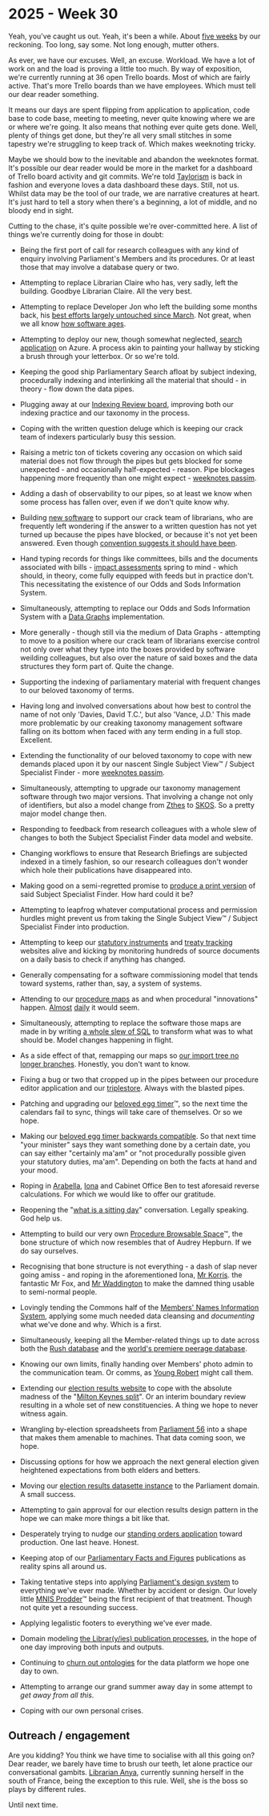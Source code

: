 # 2025 - Week 30

Yeah, you've caught us out. Yeah, it's been a while. About [five weeks](https://ukparliament.github.io/ontologies/meta/weeknotes/2025/25/) by our reckoning. Too long, say some. Not long enough, mutter others.

As ever, we have our excuses. Well, an excuse. Workload. We have a lot of work on and the load is proving a little too much. By way of exposition, we're currently running at 36 open Trello boards. Most of which are fairly active. That's more Trello boards than we have employees. Which must tell our dear reader something.

It means our days are spent flipping from application to application, code base to code base, meeting to meeting, never quite knowing where we are or where we're going. It also means that nothing ever quite gets done. Well, plenty of things get done, but they're all very small stitches in some tapestry we're struggling to keep track of. Which makes weeknoting tricky.

Maybe we should bow to the inevitable and abandon the weeknotes format. It's possible our dear reader would be more in the market for a dashboard of Trello board activity and git commits. We're told [Taylorism](https://en.wikipedia.org/wiki/Scientific_management) is back in fashion and everyone loves a data dashboard these days. Still, not us. Whilst data may be the tool of our trade, we are narrative creatures at heart. It's just hard to tell a story when there's a beginning, a lot of middle, and no bloody end in sight.

Cutting to the chase, it's quite possible we're over-committed here. A list of things we're currently doing for those in doubt:

* Being the first port of call for research colleagues with any kind of enquiry involving Parliament's Members and its procedures. Or at least those that may involve a database query or two.

* Attempting to replace Librarian Claire who has, very sadly, left the building. Goodbye Librarian Claire. All the very best.

* Attempting to replace Developer Jon who left the building some months back, his [best efforts largely untouched since March](https://github.com/ukparliament/search-prototype). Not great, when we all know [how software ages](https://redmonk.com/jgovernor/2007/04/05/why-applications-are-like-fish-and-data-is-like-wine/).

* Attempting to deploy our new, though somewhat neglected, [search application](https://parliamentary-search-265cced0397e.herokuapp.com/) on Azure. A process akin to painting your hallway by sticking a brush through your letterbox. Or so we're told.

* Keeping the good ship Parliamentary Search afloat by subject indexing, procedurally indexing and interlinking all the material that should - in theory - flow down the data pipes.

* Plugging away at our [Indexing Review board](https://trello.com/b/OYlqcQiB/indexing-review), improving both our indexing practice and our taxonomy in the process.

* Coping with the written question deluge which is keeping our crack team of indexers particularly busy this session.

* Raising a metric ton of tickets covering any occasion on which said material does not flow through the pipes but gets blocked for some unexpected - and occasionally half-expected - reason. Pipe blockages happening more frequently than one might expect - [weeknotes passim](https://ukparliament.github.io/ontologies/meta/weeknotes/2025/25/#applying-a-sink-plunger-to-our-research-briefing-publication-pipes).

* Adding a dash of observability to our pipes, so at least we know when some process has fallen over, even if we don't quite know why.

* Building [new software](https://question-checker-27df5d070358.herokuapp.com/) to support our crack team of librarians, who are frequently left wondering if the answer to a written question has not yet turned up because the pipes have blocked, or because it's not yet been answered. Even though [convention suggests it should have been](https://www.parliament.uk/about/how/business/written-answers/).

* Hand typing records for things like committees, bills and the documents associated with bills - [impact assessments](https://api.parliament.uk/bill-papers/publication-types/36) spring to mind - which should, in theory, come fully equipped with feeds but in practice don't. This necessitating the existence of our Odds and Sods Information System.

* Simultaneously, attempting to replace our Odds and Sods Information System with a [Data Graphs](https://datagraphs.com/) implementation.

* More generally - though still via the medium of Data Graphs - attempting to move to a position where our crack team of librarians exercise control not only over what they type into the boxes provided by software weilding colleagues, but also over the nature of said boxes and the data structures they form part of. Quite the change.

* Supporting the indexing of parliamentary material with frequent changes to our beloved taxonomy of terms.

* Having long and involved conversations about how best to control the name of not only 'Davies, David T.C.', but also 'Vance, J.D.' This made more problematic by our creaking taxonomy management software falling on its bottom when faced with any term ending in a full stop. Excellent.

* Extending the functionality of our beloved taxonomy to cope with new demands placed upon it by our nascent Single Subject View&trade; / Subject Specialist Finder - more [weeknotes passim](https://ukparliament.github.io/ontologies/meta/weeknotes/2025/25/#toward-a-single-subject-view-of-the-library).

* Simultaneously, attempting to upgrade our taxonomy management software through two major versions. That involving a change not only of identifiers, but also a model change from [Zthes](https://zthes.z3950.org/) to [SKOS](https://en.wikipedia.org/wiki/Simple_Knowledge_Organization_System). So a pretty major model change then.

* Responding to feedback from research colleagues with a whole slew of changes to both the Subject Specialist Finder data model and website.

* Changing workflows to ensure that Research Briefings are subjected indexed in a timely fashion, so our research colleagues don't wonder which hole their publications have disappeared into.

* Making good on a semi-regretted promise to [produce a print version](https://trello.com/c/yCybS5Wc/86-csv-output-for-testing-with-research-short-list) of said Subject Specialist Finder. How hard could it be?

* Attempting to leapfrog whatever computational process and permission hurdles might prevent us from taking the Single Subject View&trade; / Subject Specialist Finder into production.

* Attempting to keep our [statutory instruments](https://statutoryinstruments.parliament.uk/) and [treaty tracking](https://treaties.parliament.uk/) websites alive and kicking by monitoring hundreds of source documents on a daily basis to check if anything has changed.

* Generally compensating for a software commissioning model that tends toward systems, rather than, say, a system of systems.

* Attending to our [procedure maps](https://ukparliament.github.io/ontologies/procedure/maps/) as and when procedural "innovations" happen. [Almost](https://trello.com/c/1KGQPvpM/489-draft-affirmative-lords-question-not-decided) [daily](https://trello.com/c/CQnOLdQZ/488-treaties-business-by-the-international-relations-and-defence-committee) it would seem.

* Simultaneously, attempting to replace the software those maps are made in by writing [a whole slew of SQL](https://ukparliament.github.io/ontologies/procedure/meta/editor/data-graphs/instance-data/data-loading) to transform what was to what should be. Model changes happening in flight.

* As a side effect of that, remapping our maps so [our import tree no longer branches](https://trello.com/c/WUUXKC90/486-component-route-detangling). Honestly, you don't want to know.

* Fixing a bug or two that cropped up in the pipes between our procedure editor application and our [triplestore](https://en.wikipedia.org/wiki/Triplestore). Always with the blasted pipes.

* Patching and upgrading our [beloved egg timer](https://api.parliament.uk/egg-timer)&trade;, so the next time the calendars fail to sync, things will take care of themselves. Or so we hope.

* Making our [beloved egg timer backwards compatible](https://ukparliament.github.io/ontologies/meta/weeknotes/2025/25/#the-work-it-just-never-stops). So that next time "your minister" says they want something done by a certain date, you can say either "certainly ma'am" or "not procedurally possible given your statutory duties, ma'am". Depending on both the facts at hand and your mood.

* Roping in [Arabella](https://bsky.app/profile/arabellalaw.bsky.social), [Iona](https://bsky.app/profile/singlecrow.bsky.social) and Cabinet Office Ben to test aforesaid reverse calculations. For which we would like to offer our gratitude.

* Reopening the "[what is a sitting day](https://api.parliament.uk/egg-timer/meta/comments/date)" conversation. Legally speaking. God help us.

* Attempting to build our very own [Procedure Browsable Space](https://api.parliament.uk/procedure-browser)&trade;, the bone structure of which now resembles that of Audrey Hepburn. If we do say ourselves.

* Recognising that bone structure is not everything - a dash of slap never going amiss - and roping in the aforementioned Iona, [Mr Korris](https://bsky.app/profile/mattkorris.bsky.social). the fantastic Mr Fox, and [Mr Waddington](https://bsky.app/profile/mattwadd.bsky.social) to make the damned thing usable to semi-normal people. 

* Lovingly tending the Commons half of the [Members' Names Information System](https://data.parliament.uk/membersdataplatform/#), applying some much needed data cleansing and *documenting* what we've done and why. Which is a first.

* Simultaneously, keeping all the Member-related things up to date across both the [Rush database](https://membersafter1832.historyofparliamentonline.org/) and the [world's premiere peerage database](https://peerages.historyofparliamentonline.org/).

* Knowing our own limits, finally handing over Members' photo admin to the communication team. Or comms, as [Young Robert](https://bsky.app/profile/robert-brook.com) might call them.

* Extending our [election results website](https://electionresults.parliament.uk/) to cope with the absolute madness of the "[Milton Keynes split](https://electionresults.parliament.uk/legislation-items/uksi-1990-1307)". Or an interim boundary review resulting in a whole set of new constituencies. A thing we hope to never witness again.

* Wrangling by-election spreadsheets from [Parliament 56](https://electionresults.parliament.uk/parliament-periods/56) into a shape that makes them amenable to machines. That data coming soon, we hope.

* Discussing options for how we approach the next general election given heightened expectations from both elders and betters.

* Moving our [election results datasette instance](https://datasette.electionresults.parliament.uk/) to the Parliament domain. A small success.

* Attempting to gain approval for our election results design pattern in the hope we can make more things a bit like that.

* Desperately trying to nudge our [standing orders application](https://api.parliament.uk/standing-orders) toward production. One last heave. Honest.

* Keeping atop of our [Parliamentary Facts and Figures](https://www.parliament.uk/business/publications/research/parliament-facts-and-figures/) publications as reality spins all around us.

* Taking tentative steps into applying [Parliament's design system](https://designsystem.parliament.uk/) to everything we've ever made. Whether by accident or design. Our lovely little [MNIS Prodder](https://api.parliament.uk/mnis-prodder)&trade; being the first recipient of that treatment. Though not quite yet a resounding success.

* Applying legalistic footers to everything we've ever made.

* Domain modeling [the Librar(y/ies) publication processes](https://github.com/ukparliament/ontologies/tree/master/meta/library-information-architecture/publication), in the hope of one day improving both inputs and outputs.

* Continuing to [churn out ontologies](https://ukparliament.github.io/ontologies/) for the data platform we hope one day to own.

* Attempting to arrange our grand summer away day in some attempt to *get away from all this*.

* Coping with our own personal crises.

## Outreach / engagement

Are you kidding? You think we have time to socialise with all this going on? Dear reader, we barely have time to brush our teeth, let alone practice our conversational gambits. [Librarian Anya](https://bsky.app/profile/anyaso.bsky.social), currently sunning herself in the south of France, being the exception to this rule. Well, she is the boss so plays by different rules.

Until next time.










